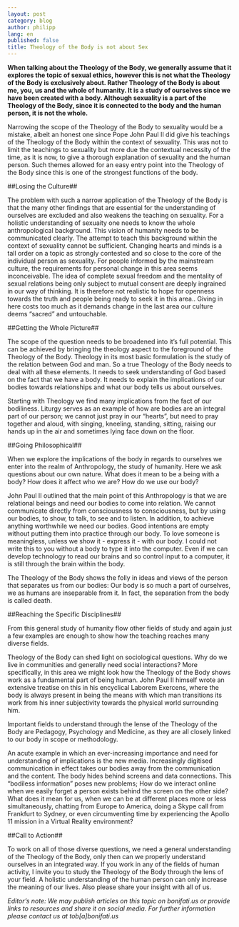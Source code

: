 ```yaml
---
layout: post
category: blog
author: philipp
lang: en
published: false
title: Theology of the Body is not about Sex
---
```

**When talking about the Theology of the Body, we generally assume that it explores the topic of sexual ethics, however this is not what the Theology of the Body is exclusively about. Rather Theology of the Body is about me, you, us and the whole of humanity. It is a study of ourselves since we have been created with a body. Although sexuality is a part of the Theology of the Body, since it is connected to the body and the human person, it is not the whole.**

Narrowing the scope of the Theology of the Body to sexuality would be a mistake, albeit an honest one since Pope John Paul II did give his teachings of the Theology of the Body within the context of sexuality. This was not to limit the teachings to sexuality but more due the contextual necessity of the time, as it is now, to give a thorough explanation of sexuality and the human person. Such themes allowed for an easy entry point into the Theology of the Body since this is one of the strongest functions of the body. 

##Losing the Culture##

The problem with such a narrow application of the Theology of the Body is that the many other findings that are essential for the understanding of ourselves are excluded and also weakens the teaching on sexuality. For a holistic understanding of sexuaity one needs to know the whole anthropological background. This vision of humanity needs to be communicated clearly. The attempt to teach this background within the context of sexuality cannot be sufficient. Changing hearts and minds is a tall order on a topic as strongly contested and so close to the core of the individual person as sexuality.  For people informed by the mainstream culture, the requirements for personal change in this area seems inconceivable.  The idea of complete sexual freedom and the mentality of sexual relations being only subject to mutual consent are deeply ingrained in our way of thinking. It is therefore not realistic to hope for openness towards the truth and people being ready to seek it in this area.. Giving in here costs too much as it demands change in the last area our culture deems “sacred” and untouchable.

##Getting the Whole Picture##

The scope of the question needs to be broadened into it’s full potential. This can be achieved by bringing the theology aspect to the foreground of the Theology of the Body. Theology in its most basic formulation is the study of the relation between God and man. So a true Theology of the Body needs to deal with all these elements. It needs to seek understanding of God based on the fact that we have a body. It needs to explain the implications of our bodies towards relationships and what our body tells us about ourselves. 

Starting with Theology we find many implications from the fact of our bodiliness. Liturgy serves as an example of how are bodies are an integral part of our person; we cannot just pray in our “hearts”, but need to pray together and aloud, with singing, kneeling, standing, sitting, raising our hands up in the air and sometimes lying face down on the floor.

##Going Philosophical##

When we explore the implications of the body in regards to ourselves we enter into the realm of Anthropology, the study of humanity. Here we ask questions about our own nature. What does it mean to be a being with a body? How does it affect who we are? How do we use our body?

John Paul II outlined that the main point of this Anthropology is that we are relational beings and need our bodies to come into relation. We cannot communicate directly from consciousness to consciousness, but by using our bodies, to show, to talk, to see and to listen. In addition, to achieve anything worthwhile we need our bodies.  Good intentions are empty without putting them into practice through our body. To love someone is meaningless, unless we show it - express it - with our body. I could not write this to you without a body to type it into the computer. Even if we can develop technology to read our brains and so control input to a computer, it is still through the brain within the body. 

The Theology of the Body shows the folly in ideas and views of the person that separates us from our bodies: Our body is so much a part of ourselves, we as humans are inseparable from it. In fact, the separation from the body is called death.

##Reaching the Specific Disciplines##

From this general study of humanity flow other fields of study and again just a few examples are enough to show how the teaching reaches many diverse fields.

Theology of the Body can shed light on sociological questions. Why do we live in communities and generally need social interactions? More specifically, in this area we might look how the Theology of the Body shows work as a fundamental part of being human. John Paul II himself wrote an extensive treatise on this in his encyclical Laborem Exercens, where the body is always present in being the means with which man transitions its work from his inner subjectivity towards the physical world surrounding him.

Important fields to understand through the lense of the Theology of the Body are Pedagogy, Psychology and Medicine, as they are all closely linked to our body in scope or methodology.

An acute example in which an ever-increasing importance and need for understanding of implications is the new media. Increasingly digitised communication in effect takes our bodies away from the communication and the content. The body hides behind screens and data connections. This “bodiless information” poses new problems; How do we interact online when we easily forget a person exists behind the screen on the other side? What does it mean for us, when we can be at different places more or less simultaneously, chatting from Europe to America, doing a Skype call from Frankfurt to Sydney, or even circumventing time by experiencing the Apollo 11 mission in a Virtual Reality environment?

##Call to Action##

To work on all of those diverse questions, we need a general understanding of the Theology of the Body, only then can we properly understand ourselves in an integrated way. If you work in any of the fields of human activity, I invite you to study the Theology of the Body through the lens of your field.  A holistic understanding of the human person can only increase the meaning of our lives.  Also please share your insight with all of us. 

_Editor’s note: We may publish articles on this topic on bonifati.us or provide links to resources and share it on social media. For further information please contact us at tob[a]bonifati.us_



